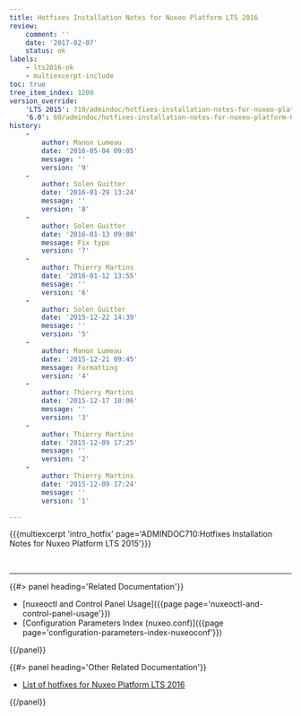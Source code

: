 ```yaml
---
title: Hotfixes Installation Notes for Nuxeo Platform LTS 2016
review:
    comment: ''
    date: '2017-02-07'
    status: ok
labels:
    - lts2016-ok
    - multiexcerpt-include
toc: true
tree_item_index: 1200
version_override:
    'LTS 2015': 710/admindoc/hotfixes-installation-notes-for-nuxeo-platform-lts-2015
    '6.0': 60/admindoc/hotfixes-installation-notes-for-nuxeo-platform-60
history:
    -
        author: Manon Lumeau
        date: '2016-05-04 09:05'
        message: ''
        version: '9'
    -
        author: Solen Guitter
        date: '2016-01-29 13:24'
        message: ''
        version: '8'
    -
        author: Solen Guitter
        date: '2016-01-13 09:08'
        message: Fix typo
        version: '7'
    -
        author: Thierry Martins
        date: '2016-01-12 13:55'
        message: ''
        version: '6'
    -
        author: Solen Guitter
        date: '2015-12-22 14:39'
        message: ''
        version: '5'
    -
        author: Manon Lumeau
        date: '2015-12-21 09:45'
        message: Formatting
        version: '4'
    -
        author: Thierry Martins
        date: '2015-12-17 10:06'
        message: ''
        version: '3'
    -
        author: Thierry Martins
        date: '2015-12-09 17:25'
        message: ''
        version: '2'
    -
        author: Thierry Martins
        date: '2015-12-09 17:24'
        message: ''
        version: '1'

---
```

{{{multiexcerpt 'intro_hotfix' page='ADMINDOC710:Hotfixes Installation Notes for Nuxeo Platform LTS 2015'}}}

&nbsp;

* * *

<div class="row" data-equalizer data-equalize-on="medium"><div class="column medium-6">{{#> panel heading='Related Documentation'}}

- [nuxeoctl and Control Panel Usage]({{page page='nuxeoctl-and-control-panel-usage'}})
- [Configuration Parameters Index (nuxeo.conf)]({{page page='configuration-parameters-index-nuxeoconf'}})

{{/panel}}</div><div class="column medium-6">{{#> panel heading='Other Related Documentation'}}

- [List of hotfixes for Nuxeo Platform LTS 2016](https://connect.nuxeo.com/nuxeo/site/marketplace/hotfixes/server-8.10)

{{/panel}}</div></div>
